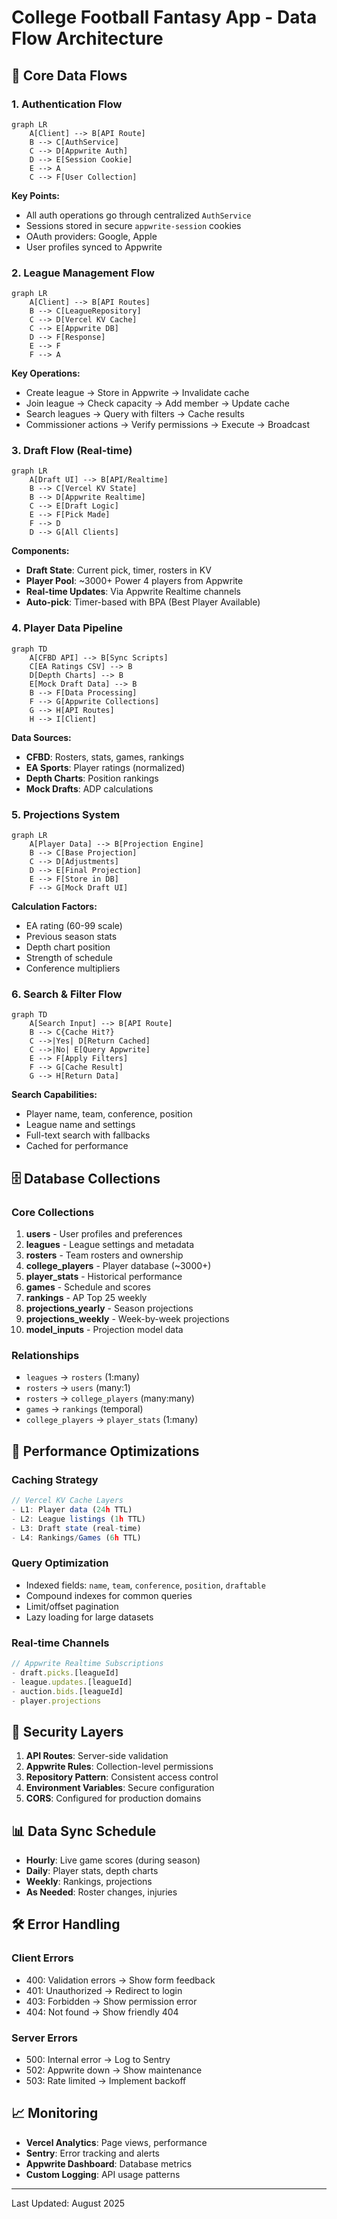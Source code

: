 # College Football Fantasy App - Data Flow Architecture

## 🔄 Core Data Flows

### 1. Authentication Flow
```mermaid
graph LR
    A[Client] --> B[API Route]
    B --> C[AuthService]
    C --> D[Appwrite Auth]
    D --> E[Session Cookie]
    E --> A
    C --> F[User Collection]
```

**Key Points:**
- All auth operations go through centralized `AuthService`
- Sessions stored in secure `appwrite-session` cookies
- OAuth providers: Google, Apple
- User profiles synced to Appwrite

### 2. League Management Flow
```mermaid
graph LR
    A[Client] --> B[API Routes]
    B --> C[LeagueRepository]
    C --> D[Vercel KV Cache]
    C --> E[Appwrite DB]
    D --> F[Response]
    E --> F
    F --> A
```

**Key Operations:**
- Create league → Store in Appwrite → Invalidate cache
- Join league → Check capacity → Add member → Update cache
- Search leagues → Query with filters → Cache results
- Commissioner actions → Verify permissions → Execute → Broadcast

### 3. Draft Flow (Real-time)
```mermaid
graph LR
    A[Draft UI] --> B[API/Realtime]
    B --> C[Vercel KV State]
    B --> D[Appwrite Realtime]
    C --> E[Draft Logic]
    E --> F[Pick Made]
    F --> D
    D --> G[All Clients]
```

**Components:**
- **Draft State**: Current pick, timer, rosters in KV
- **Player Pool**: ~3000+ Power 4 players from Appwrite
- **Real-time Updates**: Via Appwrite Realtime channels
- **Auto-pick**: Timer-based with BPA (Best Player Available)

### 4. Player Data Pipeline
```mermaid
graph TD
    A[CFBD API] --> B[Sync Scripts]
    C[EA Ratings CSV] --> B
    D[Depth Charts] --> B
    E[Mock Draft Data] --> B
    B --> F[Data Processing]
    F --> G[Appwrite Collections]
    G --> H[API Routes]
    H --> I[Client]
```

**Data Sources:**
- **CFBD**: Rosters, stats, games, rankings
- **EA Sports**: Player ratings (normalized)
- **Depth Charts**: Position rankings
- **Mock Drafts**: ADP calculations

### 5. Projections System
```mermaid
graph LR
    A[Player Data] --> B[Projection Engine]
    B --> C[Base Projection]
    C --> D[Adjustments]
    D --> E[Final Projection]
    E --> F[Store in DB]
    F --> G[Mock Draft UI]
```

**Calculation Factors:**
- EA rating (60-99 scale)
- Previous season stats
- Depth chart position
- Strength of schedule
- Conference multipliers

### 6. Search & Filter Flow
```mermaid
graph TD
    A[Search Input] --> B[API Route]
    B --> C{Cache Hit?}
    C -->|Yes| D[Return Cached]
    C -->|No| E[Query Appwrite]
    E --> F[Apply Filters]
    F --> G[Cache Result]
    G --> H[Return Data]
```

**Search Capabilities:**
- Player name, team, conference, position
- League name and settings
- Full-text search with fallbacks
- Cached for performance

## 🗄️ Database Collections

### Core Collections
1. **users** - User profiles and preferences
2. **leagues** - League settings and metadata
3. **rosters** - Team rosters and ownership
4. **college_players** - Player database (~3000+)
5. **player_stats** - Historical performance
6. **games** - Schedule and scores
7. **rankings** - AP Top 25 weekly
8. **projections_yearly** - Season projections
9. **projections_weekly** - Week-by-week projections
10. **model_inputs** - Projection model data

### Relationships
- `leagues` → `rosters` (1:many)
- `rosters` → `users` (many:1)
- `rosters` → `college_players` (many:many)
- `games` → `rankings` (temporal)
- `college_players` → `player_stats` (1:many)

## 🚀 Performance Optimizations

### Caching Strategy
```typescript
// Vercel KV Cache Layers
- L1: Player data (24h TTL)
- L2: League listings (1h TTL)
- L3: Draft state (real-time)
- L4: Rankings/Games (6h TTL)
```

### Query Optimization
- Indexed fields: `name`, `team`, `conference`, `position`, `draftable`
- Compound indexes for common queries
- Limit/offset pagination
- Lazy loading for large datasets

### Real-time Channels
```typescript
// Appwrite Realtime Subscriptions
- draft.picks.[leagueId]
- league.updates.[leagueId]
- auction.bids.[leagueId]
- player.projections
```

## 🔐 Security Layers

1. **API Routes**: Server-side validation
2. **Appwrite Rules**: Collection-level permissions
3. **Repository Pattern**: Consistent access control
4. **Environment Variables**: Secure configuration
5. **CORS**: Configured for production domains

## 📊 Data Sync Schedule

- **Hourly**: Live game scores (during season)
- **Daily**: Player stats, depth charts
- **Weekly**: Rankings, projections
- **As Needed**: Roster changes, injuries

## 🛠️ Error Handling

### Client Errors
- 400: Validation errors → Show form feedback
- 401: Unauthorized → Redirect to login
- 403: Forbidden → Show permission error
- 404: Not found → Show friendly 404

### Server Errors
- 500: Internal error → Log to Sentry
- 502: Appwrite down → Show maintenance
- 503: Rate limited → Implement backoff

## 📈 Monitoring

- **Vercel Analytics**: Page views, performance
- **Sentry**: Error tracking and alerts
- **Appwrite Dashboard**: Database metrics
- **Custom Logging**: API usage patterns

---

Last Updated: August 2025